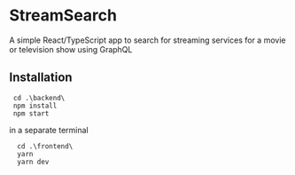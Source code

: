 # StreamSearch 

A simple React/TypeScript app to search for streaming services for a movie or television show using GraphQL

## Installation

 ```
  cd .\backend\
  npm install
  npm start
```
  in a separate terminal
```
  cd .\frontend\
  yarn
  yarn dev
```
